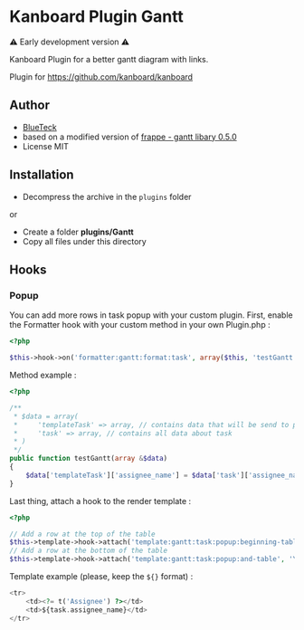 # Kanboard Plugin Gantt

⚠ Early development version ⚠

Kanboard Plugin for a better gantt diagram with links.

Plugin for <https://github.com/kanboard/kanboard>

## Author

- [BlueTeck](https://github.com/BlueTeck)
- based on a modified version of [frappe - gantt libary 0.5.0](https://github.com/frappe/gantt/tree/8f0b83d27d6e5f970dd4e5125120e70a3374b923)
- License MIT

## Installation

- Decompress the archive in the `plugins` folder

or

- Create a folder **plugins/Gantt**
- Copy all files under this directory

## Hooks

### Popup
You can add more rows in task popup with your custom plugin.
First, enable the Formatter hook with your custom method in your own Plugin.php :
```php
<?php

$this->hook->on('formatter:gantt:format:task', array($this, 'testGantt'));
```
Method example :
```php
<?php

/**
 * $data = array(
 *     'templateTask' => array, // contains data that will be send to popup
 *     'task' => array, // contains all data about task
 * )
 */
public function testGantt(array &$data)
{
    $data['templateTask']['assignee_name'] = $data['task']['assignee_name'];
}
```

Last thing, attach a hook to the render template :
```php
<?php

// Add a row at the top of the table
$this->template->hook->attach('template:gantt:task:popup:beginning-table', 'YouPlugin:you/template');
// Add a row at the bottom of the table
$this->template->hook->attach('template:gantt:task:popup:and-table', 'YouPlugin:you/template');
```
Template example (please, keep the ```${}``` format) :
```php
<tr>
    <td><?= t('Assignee') ?></td>
    <td>${task.assignee_name}</td>
</tr>
```
